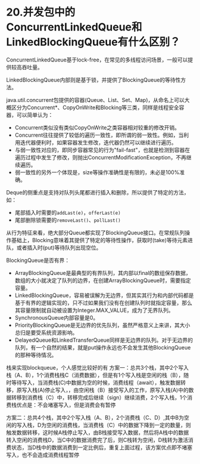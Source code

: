 # 20.并发包中的ConcurrentLinkedQueue和LinkedBlockingQueue有什么区别？

ConcurrentLinkedQueue基于lock-free，在常见的多线程访问场景，一般可以提供较高吞吐量。

LinkedBlockingQueue内部则是基于锁，并提供了BlockingQueue的等待性方法。

java.util.concurrent包提供的容器(Queue、List、Set、Map)，从命名上可以大概区分为Concurrent*、CopyOnWrite和Blocking等三类，同样是线程安全容器，可以简单认为：

+ Concurrent类似没有类似CopyOnWrite之类容器相对较重的修改开销。
+ Concurrent往往提供了较低的遍历一致性，即所谓的弱一致性。例如，当利用迭代器便利时，如果容器发生修改，迭代器仍然可以继续进行遍历。
+ 与弱一致性对应的，即同步容器常见的行为"fail-fast"，也就是检测到容器在遍历过程中发生了修改，则抛出ConcurrentModificationException，不再继续遍历。
+ 弱一致性的另外一个体现是，size等操作准确性是有限的，未必是100%准确。

Deque的侧重点是支持对队列头尾都进行插入和删除，所以提供了特定的方法，如：

+ 尾部插入时需要的``addLast(e)``，``offerLast(e)``
+ 尾部删除锁需要的``removeLast()``、``pollLast()``

从行为特征来看，绝大部分Queue都实现了BlockingQueue接口。在常规队列操作基础上，Blocking意味着其提供了特定的等待性操作，获取时(take)等待元素进队，或者插入时(put)等待队列出现空位。

BlockingQueue是否有界：

+ ArrayBlockingQueue是最典型的有界队列，其内部以final的数组保存数据，数组的大小就决定了队列的边界，在创建ArrayBlockingQueue时，需要指定容量。
+ LinkedBlockingQueue，容易被误解为无边界，但其实其行为和内部代码都是基于有界的逻辑实现的，只不过如果我们没有在创建队列时就指定容量，那么其容量限制就自动被设置为Integer.MAX_VALUE，成为了无界队列。
+ SynchronousQueue内部容量是0。
+ PriorityBlockingQueue是无边界的优先队列，虽然严格意义上来讲，其大小总归是要受系统资源影响。
+ DelayedQueue和LinkedTransferQueue同样是无边界的队列。对于无边界的队列，有一个自然的结果，就是put操作永远也不会发生其他BlockingQueue的那种等待情况。

栈来实现blockqueue，个人感觉比较好的有
方案一：总共3个栈，其中2个写入栈（A、B），1个消费栈栈C（消费数据），但是有1个写入栈是空闲的栈（B），随时等待写入，当消费栈(C)中数据为空的时候，消费线程（await），触发数据转移，原写入栈(A)停止写入，，由空闲栈（B）接受写入的工作，原写入栈(A)中的数据转移到消费栈（C）中，转移完成后继续（sign）继续消费，2个写入栈，1个消费栈优点是：不会堵塞写入，但是消费会有暂停

方案二：总共4个栈，其中2个写入栈（A、B），2个消费栈（C、D）,其中B为空闲的写入栈，D为空闲的消费栈，当消费栈（C）中的数据下降到一定的数量，则触发数据转移，这时候A栈停止写入，由B栈接受写入数据，然后将A栈中的数据转入空闲的消费栈D，当C中的数据消费完了后，则C栈转为空闲，D栈转为激活消费状态，当D栈中的数据消费到一定比例后，重复上面过程，该方案优点即不堵塞写入，也不会造成消费线程暂停





























